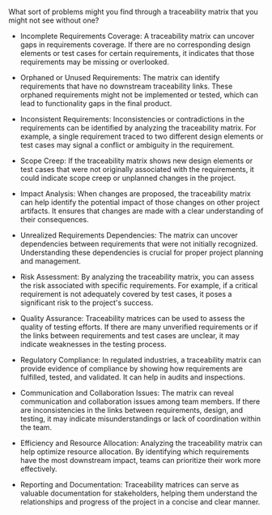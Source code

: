 What sort of problems might you find through a traceability matrix that you might not see without one?

- Incomplete Requirements Coverage: A traceability matrix can uncover gaps in requirements coverage. If there are no corresponding design elements or test cases for certain requirements, it indicates that those requirements may be missing or overlooked.

- Orphaned or Unused Requirements: The matrix can identify requirements that have no downstream traceability links. These orphaned requirements might not be implemented or tested, which can lead to functionality gaps in the final product.

- Inconsistent Requirements: Inconsistencies or contradictions in the requirements can be identified by analyzing the traceability matrix. For example, a single requirement traced to two different design elements or test cases may signal a conflict or ambiguity in the requirement.

- Scope Creep: If the traceability matrix shows new design elements or test cases that were not originally associated with the requirements, it could indicate scope creep or unplanned changes in the project.

- Impact Analysis: When changes are proposed, the traceability matrix can help identify the potential impact of those changes on other project artifacts. It ensures that changes are made with a clear understanding of their consequences.

- Unrealized Requirements Dependencies: The matrix can uncover dependencies between requirements that were not initially recognized. Understanding these dependencies is crucial for proper project planning and management.

- Risk Assessment: By analyzing the traceability matrix, you can assess the risk associated with specific requirements. For example, if a critical requirement is not adequately covered by test cases, it poses a significant risk to the project's success.

- Quality Assurance: Traceability matrices can be used to assess the quality of testing efforts. If there are many unverified requirements or if the links between requirements and test cases are unclear, it may indicate weaknesses in the testing process.

- Regulatory Compliance: In regulated industries, a traceability matrix can provide evidence of compliance by showing how requirements are fulfilled, tested, and validated. It can help in audits and inspections.

- Communication and Collaboration Issues: The matrix can reveal communication and collaboration issues among team members. If there are inconsistencies in the links between requirements, design, and testing, it may indicate misunderstandings or lack of coordination within the team.

- Efficiency and Resource Allocation: Analyzing the traceability matrix can help optimize resource allocation. By identifying which requirements have the most downstream impact, teams can prioritize their work more effectively.

- Reporting and Documentation: Traceability matrices can serve as valuable documentation for stakeholders, helping them understand the relationships and progress of the project in a concise and clear manner.